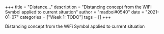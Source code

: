 +++
title = "Distance..."
description = "Distancing concept from the WiFi Symbol applied to current situation"
author = "madboi#0540"
date = "2021-01-07"
categories = ["Week 1: TODO"]
tags = []
+++

Distancing concept from the WiFi Symbol applied to current situation
